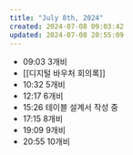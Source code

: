 ```yaml
---
title: "July 8th, 2024"
created: 2024-07-08 09:03:42
updated: 2024-07-08 20:55:09
---
```

  * 09:03 3개비
  * [[디지털 바우처 회의록]]
  * 10:32 5개비
  * 12:17 6개비
  * 15:26 테이블 설계서 작성 중
  * 17:15 8개비
  * 19:09 9개비
  * 20:55 10개비